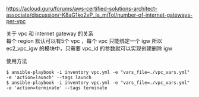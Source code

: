 https://acloud.guru/forums/aws-certified-solutions-architect-associate/discussion/-K8aG1ko2vP_Ia_miTol/number-of-internet-gateways-per-vpc

关于 vpc 和 internet gateway 的关系  
每个 region 默认可以有5个 vpc ，每个 vpc 只能绑定一个 igw 
所以 ec2_vpc_igw 的模块中，只需要 vpc_id 的参数就可以实现创建删除 igw


使用方法
```
$ ansible-playbook -i inventory vpc.yml -e "vars_file=./vpc_vars.yml" -e 'action=launch' --tags launch
$ ansible-playbook -i inventory vpc.yml -e "vars_file=./vpc_vars.yml" -e 'action=terminate' --tags terminate
```

